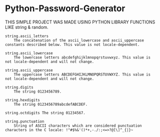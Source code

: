 # Python-Password-Generator
THIS SIMPLE PROJECT WAS MADE USING PYTHON LIBRARY FUNCTIONS LIKE string & random.

    string.ascii_letters
        The concatenation of the ascii_lowercase and ascii_uppercase constants described below. This value is not locale-dependent.

    string.ascii_lowercase
        The lowercase letters abcdefghijklmnopqrstuvwxyz. This value is not locale-dependent and will not change.

    string.ascii_uppercase
        The uppercase letters ABCDEFGHIJKLMNOPQRSTUVWXYZ. This value is not locale-dependent and will not change.

    string.digits
        The string 0123456789.

    string.hexdigits
        The string 0123456789abcdefABCDEF.

    string.octdigits The string 01234567.

    string.punctuation
        String of ASCII characters which are considered punctuation characters in the C locale: !"#$%&'()*+,-./:;<=>?@[\]^_{|}~
